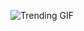 ![Trending GIF](https://media4.giphy.com/media/v1.Y2lkPThiYjIxNzcybGtmc3JsMDBkb2Z2cXBkdHlpdWVjaWlrbDc1czQ3NjNwaTRjMm0wdyZlcD12MV9naWZzX3NlYXJjaCZjdD1n/ZVik7pBtu9dNS/giphy.gif)
